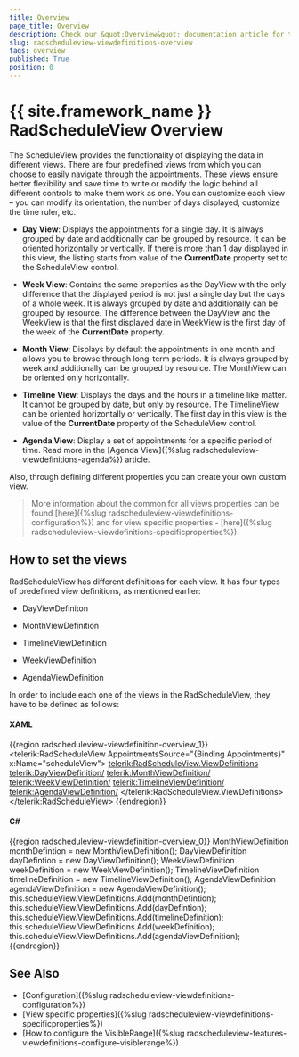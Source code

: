 ```yaml
---
title: Overview
page_title: Overview
description: Check our &quot;Overview&quot; documentation article for the RadScheduleView {{ site.framework_name }} control.
slug: radscheduleview-viewdefinitions-overview
tags: overview
published: True
position: 0
---
```


# {{ site.framework_name }} RadScheduleView Overview

The ScheduleView provides the functionality of displaying the data in different views. There are four predefined views from which you can choose to easily navigate through the appointments. These views ensure better flexibility and save time to write or modify the logic behind all different controls to make them work as one. You can customize each view – you can modify its orientation, the number of days displayed, customize the time ruler, etc.

* __Day View__: Displays the appointments for a single day. It is always grouped by date and additionally can be grouped by resource. It can be oriented horizontally or vertically. If there is more than 1 day displayed in this view, the listing starts from value of the __CurrentDate__ property set to the ScheduleView control.

* __Week View__: Contains the same properties as the DayView with the only difference that the displayed period is not just a single day but the days of a whole week. It is always grouped by date and additionally can be grouped by resource. The difference between the DayView and the WeekView is that the first displayed date in WeekView is the first day of the week of the __CurrentDate__ property.

* __Month View__: Displays by default the appointments in one month and allows you to browse through long-term periods. It is always grouped by week and additionally can be grouped by resource. The MonthView can be oriented only horizontally.

* __Timeline View__: Displays the days and the hours in a timeline like matter. It cannot be grouped by date, but only by resource. The TimelineView can be oriented horizontally or vertically. The first day in this view is the value of the __CurrentDate__ property of the ScheduleView control.

* __Agenda View__: Display a set of appointments for a specific period of time. Read more in the [Agenda View]({%slug radscheduleview-viewdefinitions-agenda%}) article.

Also, through defining different properties you can create your own custom view.

>More information about the common for all views properties can be found [here]({%slug radscheduleview-viewdefinitions-configuration%}) and for view specific properties - [here]({%slug radscheduleview-viewdefinitions-specificproperties%}).

## How to set the views

RadScheduleView has different definitions for each view. It has four types of predefined view definitions, as mentioned earlier:

* DayViewDefiniton

* MonthViewDefinition

* TimelineViewDefinition

* WeekViewDefinition

* AgendaViewDefinition

In order to include each one of the views in the RadScheduleView, they have to be defined as follows:

#### __XAML__
{{region radscheduleview-viewdefinition-overview_1}}
	<telerik:RadScheduleView AppointmentsSource="{Binding Appointments}" x:Name="scheduleView">
		<telerik:RadScheduleView.ViewDefinitions>
			<telerik:DayViewDefinition/>
			<telerik:MonthViewDefinition/>
			<telerik:WeekViewDefinition/>
			<telerik:TimelineViewDefinition/>
			<telerik:AgendaViewDefinition/>
		</telerik:RadScheduleView.ViewDefinitions>
	</telerik:RadScheduleView>
{{endregion}}

#### __C#__
{{region radscheduleview-viewdefinition-overview_0}}
	MonthViewDefinition monthDefintion = new MonthViewDefinition();
	DayViewDefinition dayDefintion = new DayViewDefinition();
	WeekViewDefinition weekDefinition = new WeekViewDefinition();
	TimelineViewDefinition timelineDefinition = new TimelineViewDefinition();
	AgendaViewDefinition agendaViewDefinition = new AgendaViewDefinition();
	this.scheduleView.ViewDefinitions.Add(monthDefintion);
	this.scheduleView.ViewDefinitions.Add(dayDefintion);
	this.scheduleView.ViewDefinitions.Add(timelineDefinition);
	this.scheduleView.ViewDefinitions.Add(weekDefinition);
	this.scheduleView.ViewDefinitions.Add(agendaViewDefinition);
{{endregion}}

## See Also  
 * [Configuration]({%slug radscheduleview-viewdefinitions-configuration%})
 * [View specific properties]({%slug radscheduleview-viewdefinitions-specificproperties%})
 * [How to configure the VisibleRange]({%slug radscheduleview-features-viewdefinitions-configure-visiblerange%})

